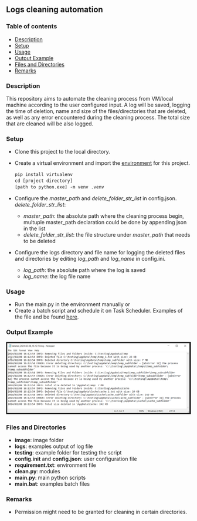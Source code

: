 ## Logs cleaning automation

### Table of contents

- [Description](#description)
- [Setup](#setup)
- [Usage](#usage)
- [Output Example](#output_example)
- [Files and Directories](#files)
- [Remarks](#remarks)


### <div id="description">Description</div>
This repository aims to automate the cleaning process from VM/local machine according to the user configured input. A log will be saved, logging the time of deletion, name and size of the files/directories that are deleted, as well as any error encountered during the cleaning process. The total size that are cleaned will be also logged.


### <div id="setup">Setup</div>
- Clone this project to the local directory.
- Create a virtual environment and import the [environment](requirement.txt) for this project. 

    ```ps
    pip install virtualenv
    cd [project directory]
    [path to python.exe] -m venv .venv
    ```

- Configure the *master_path* and *delete_folder_str_list* in config.json. *delete_folder_str_list*:
    - *master_path*: the absolute path where the cleaning process begin, multuple master_path declaration could be done by appending json in the list
    - *delete_folder_str_list*: the file structure under *master_path* that needs to be deleted
- Configure the logs directory and file name for logging the deleted files and directories by editing *log_path* and *log_name* in config.ini.
    - *log_path*: the absolute path where the log is saved
    - *log_name*: the log file name
    

### <div id="usage">Usage</div>
- Run the main.py in the environment manually or
- Create a batch script and schedule it on Task Scheduler. Examples of the file and be found [here](main.bat).


### <div id="output_example">Output Example</div>
![output_example](image/output_example.png)

### <div id="files">Files and Directories</div>
- **image**: image folder
- **logs**: examples output of log file
- **testing**: example folder for testing the script
- **config.init** and **config.json**: user configuration file
- **requirement.txt**: environment file
- **clean.py**: modules
- **main.py**: main python scripts
- **main.bat**: examples batch files


### <div id="remarks">Remarks</div>
- Permission might need to be granted for cleaning in certain directories.